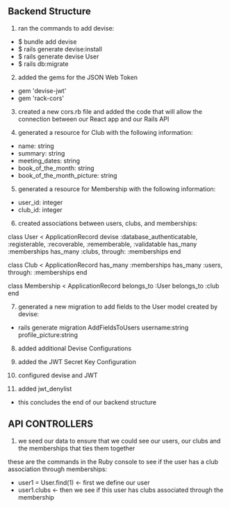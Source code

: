 ## Backend Structure
1. ran the commands to add devise: 
  - $ bundle add devise
  - $ rails generate devise:install
  - $ rails generate devise User
  - $ rails db:migrate

2. added the gems for the JSON Web Token 
  - gem 'devise-jwt'
  - gem 'rack-cors'

3. created a new cors.rb file and added the code that will allow the connection between our React app and our Rails API

4. generated a resource for Club with the following information:
  - name: string
  - summary: string
  - meeting_dates: string
  - book_of_the_month: string
  - book_of_the_month_picture: string

5. generated a resource for Membership with the following information:
  - user_id: integer 
  - club_id: integer

6. created associations between users, clubs, and memberships:
  
  class User < ApplicationRecord
  devise :database_authenticatable, :registerable,
         :recoverable, :rememberable, :validatable
  has_many :memberships
  has_many :clubs, through: :memberships
  end

  class Club < ApplicationRecord
    has_many :memberships
    has_many :users, through: :memberships
  end

  class Membership < ApplicationRecord
    belongs_to :User
    belongs_to :club
  end

7. generated a new migration to add fields to the User model created by devise:
  - rails generate migration AddFieldsToUsers username:string profile_picture:string

8. added additional Devise Configurations

9. added the JWT Secret Key Configuration

10. configured devise and JWT

11. added jwt_denylist

- this concludes the end of our backend structure

## API CONTROLLERS

1. we seed our data to ensure that we could see our users, our clubs and the memberships that ties them together

these are the commands in the Ruby console to see if the user has a club association through memberships:
  - user1 = User.find(1) <- first we define our user 
  - user1.clubs <- then we see if this user has clubs associated through the membership 


